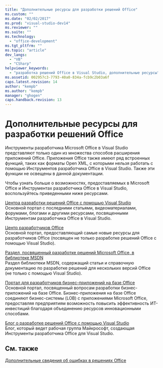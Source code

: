 ```yaml
---
title: "Дополнительные ресурсы для разработки решений Office"
ms.custom: ""
ms.date: "02/02/2017"
ms.prod: "visual-studio-dev14"
ms.reviewer: ""
ms.suite: ""
ms.technology: 
  - "office-development"
ms.tgt_pltfrm: ""
ms.topic: "article"
dev_langs: 
  - "VB"
  - "CSharp"
helpviewer_keywords: 
  - "разработка решений Office в Visual Studio, дополнительные ресурсы"
ms.assetid: 002957c3-7793-40a0-834a-fcb9c2b03a6f
caps.latest.revision: 14
author: "kempb"
ms.author: "kempb"
manager: "ghogen"
caps.handback.revision: 13
---
```

# Дополнительные ресурсы для разработки решений Office
  Инструменты разработчика Microsoft Office в Visual Studio представляют только один из множества способов расширения приложений Office. Приложения Office также имеют ряд встроенных функций, таких как форматы Open XML, с которыми нельзя работать с помощью Инструментов разработчика Office в Visual Studio. Также эти функции не освещены в данной документации.  
  
 Чтобы узнать больше о возможностях, предоставляемых в Microsoft Office и Инструментах разработчика Office в Visual Studio, воспользуйтесь приведенными ниже ресурсами.  
  
 [Центра разработки решений Office с помощью Visual Studio](http://go.microsoft.com/fwlink/?LinkId=149752)  
 Основной портал с последними статьями, видеоматериалами, форумами, блогами и другими ресурсами, посвященными Инструментам разработчика Office в Visual Studio.  
  
 [Центр разработчиков Office](http://go.microsoft.com/fwlink/?LinkId=83467)  
 Основной портал, предоставляющий самые новые ресурсы для разработчиков Office \(посвящен не только разработке решений Office с помощью Visual Studio\).  
  
 [Раздел, посвященный разработке решений Microsoft Office, в библиотеке MSDN](http://go.microsoft.com/fwlink/?LinkId=149870)  
 Раздел библиотеки MSDN, содержащий статьи и справочную документацию по разработке решений для нескольких версий Office \(не только с помощью Visual Studio\).  
  
 [Портал для разработчиков бизнес\-приложений на базе Office](http://go.microsoft.com/fwlink/?LinkId=99125)  
 Основной портал, посвященный вопросам разработки бизнес\-приложений на базе Office. Бизнес\-приложения на базе Office соединяют бизнес\-системы \(LOB\) с приложениями Microsoft Office, предоставляя предприятиям возможность повысить эффективность ИТ\-инвестиций благодаря объединению ресурсов инновационными способами.  
  
 [Блог о разработке решений Office с помощью Visual Studio](http://go.microsoft.com/fwlink/?LinkId=149748)  
 Блог, который ведет рабочая группа Майкрософт, создающая Инструменты разработчика Office для Visual Studio.  
  
## См. также  
 [Дополнительные сведения об ошибках в решениях Office](../vsto/additional-support-for-errors-in-office-solutions.md)  
  
  